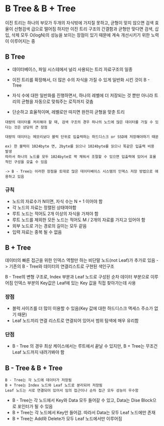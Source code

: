 # B Tree & B + Tree
이진 트리는 하나의 부모가 두개의 자식밖에 가지질 못하고, 균형이 맞지 않으면 검색 효율이 선형검색 급으로 떨어짐
하지만 이진 트리 구조의 간결함과 균형만 맞다면 검색, 삽입, 삭제 모두 O(logN)의 성능을 보이는 장점이 있기 때문에
계속 개선시키기 위한 노력이 이루어지는 중

## B Tree
- 데이터베이스, 파일 시스테에서 널리 사용되는 트리 자료구조의 일종
- 이진 트리를 확장해서, 더 많은 수의 자식을 가질 수 있게 일반화 시킨 것이 B - Tree

- 자식 수에 대한 일반화를 진행하면서, 하나의 레벨에 더 저장되는 것 뿐만 아니라 트리의 균형을 자동으로 맞춰주는 로직까지 갖춤
- 단순하고 효율적이며, 레벨로만 따지면 완전히 균형을 맞춘 트리

```
대량의 데이터를 처리해야 할 때, 검색 구조의 경우 하나의 노드에 많은 데이터를 가질 수 있다는 것은 상당히 큰 장점

대량의 데이터는 메모리보다 블럭 단위로 입출력하는 하드디스크 or SSD에 저장해야하기 때문

ex) 한 블럭이 1024byte 면, 2byte를 읽으나 1024byte를 읽으나 똑같은 입출력 비용 발생
따라서 하나의 노드를 모두 1024byte로 꽉 채워서 조절할 수 있으면 입출력에 있어서 효율적인 구성을 갖출 수 있음

-> B - Tree는 이러한 장점을 토대로 많은 데이터베이스 시스템의 인덱스 저장 방법으로 애용하고 있음
```

### 규칙
- 노드의 자료수가 N이면, 자식 수는 N + 1 이어야 함
- 각 노드의 자료는 정렬된 상태여야함
- 루트 노드는 적어도 2개 이상의 자식을 가져야 함
- 루트 노드를 제외한 모든 노드는 적어도 M / 2개의 자료를 가지고 있어야 함
- 외부 노드로 가는 경로의 길이는 모두 같음
- 입력 자료는 중복 될 수 없음

## B + Tree
데이터의 빠른 접근을 위한 인덱스 역할만 하는 비단말 노드(not Leaf)가 추가로 있음
-> 기존의 B - Tree와 데이터의 연결리스트로 구현된 색인구조

B - Tree의 변형 구조로, Index 부분과 Leaf 노드로 구성된 순차 데이터 부분으로 이루어짐
인덱스 부분의 Key값은 Leaf에 있는 Key 값을 직접 찾아가는데 사용

### 장점
- 블럭 사이즈를 더 많이 이용할 수 있음(Key 값에 대한 하드디스크 액세스 주소가 없기 때문)
- Leaf 노드끼리 연결 리스트로 연결되어 있어서 범위 탐색에 매우 유리함

### 단점
- B - Tree 의 경우 최상 케이스에서는 루트에서 끝날 수 있지만, B + Tree는 무조건 Leaf 노드까지 내려가봐야 함

## B - Tree & B + Tree
```
B - Tree는 각 노드에 데이터가 저장됨
B + Tree는 Index 노드와 Leaf 노드로 분리되어 저장됨
Leaf 노드는 서로 연결되어 있어서 임의 접근이나 순차 접근 모두 성능이 우수함
```

- B - Tree는 각 노드에서 Key와 Data 모두 들어갈 수 있고, Data는 Dise Block으로 포인터가 될 수 있음
- B + Tree는 각 노드에서 Key만 들어감. 따라서 Data는 모두 Leaf 노드에만 존재
- B + Tree는 Add와 Delete가 모두 Leaf 노드에서만 이루어짐
